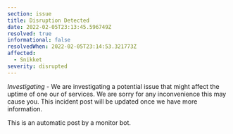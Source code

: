 ```yaml
---
section: issue
title: Disruption Detected
date: 2022-02-05T23:13:45.596749Z
resolved: true
informational: false
resolvedWhen: 2022-02-05T23:14:53.321773Z
affected:
  - Snikket
severity: disrupted
---
```

*Investigating* - We are investigating a potential issue that might affect the uptime of one our of services. We are sorry for any inconvenience this may cause you. This incident post will be updated once we have more information.

This is an automatic post by a monitor bot.
        